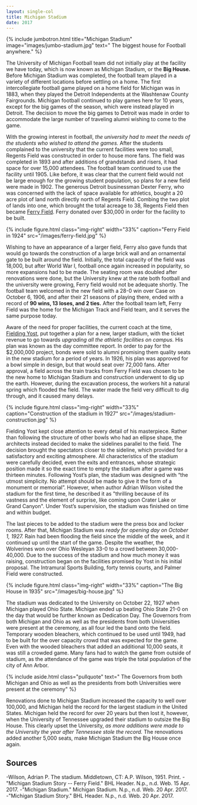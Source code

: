 ```yaml
---
layout: single-col
title: Michigan Stadium
date: 2017
---
```


{% include jumbotron.html
title="Michigan Stadium"
image="images/jumbo-stadium.jpg"
text=" The biggest house for Football anywhere."
%}


The University of Michigan Football team did not initially play at the facility we have today, which is now known as Michigan Stadium, or the **Big House.** Before Michigan Stadium was completed, the football team played in a variety of different locations before settling on a home. The first intercollegiate football game played on a home field for Michigan was in 1883, when they played the Detroit Independents at the Washtenaw County Fairgrounds. Michigan football continued to play games here for 10 years, except for the big games of the season, which were instead played in Detroit. The decision to move the big games to Detroit was made in order to accommodate the large number of traveling alumni wishing to come to the game.

With the growing interest in football, *the university had to meet the needs of the students who wished to attend the games.* After the students complained to the university that the current facilities were too small, Regents Field was constructed in order to house more fans. The field was completed in 1893 and after additions of grandstands and risers, it had space for over 15,000 attendees. The football team continued to use the facility until 1905. Like before, it was clear that the current field would not be large enough for the growing student population, so plans for a new field were made in 1902. The generous Detroit businessman Dexter Ferry, who was concerned with the lack of space available for athletics, bought a 20 acre plot of land north directly north of Regents Field. Combing the two plot of lands into one, which brought the total acreage to 38, Regents Field then became [Ferry Field](blurbs/ferry-field). Ferry donated over $30,000 in order for the facility to be built.

{% include figure.html class="img-right" width="33%" caption="Ferry Field in 1924" src="/images/ferry-field.jpg" %}

Wishing to have an appearance of a larger field, Ferry also gave funds that would go towards the construction of a large brick wall and an ornamental gate to be built around the field. Initially, the total capacity of the field was 18,000, but after World War I, football once again increased in popularity, so more expansions had to be made. The seating room was doubled after renovations were done, but the University knew at the rate both football and the university were growing, Ferry field would not be adequate shortly. The football team welcomed in the new field with a 28-0 win over Case on October 6, 1906, and after their 21 seasons of playing there, ended with a record of **90 wins, 13 loses, and 2 ties.** After the football team left, Ferry Field was the home for the Michigan Track and Field team, and it serves the same purpose today.

Aware of the need for proper facilities, the current coach at the time, [Fielding Yost](blurbs/yost-arena), put together a plan for a new, larger stadium, with the ticket revenue to go towards *upgrading all the athletic facilities on campus.* His plan was known as the day committee report. In order to pay for the $2,000,000 project, bonds were sold to alumni promising them quality seats in the new stadium for a period of years. In 1926, his plan was approved for a bowl simple in design, but that would seat over 72,000 fans. After approval, a field across the train tracks from Ferry Field was chosen to be the new home to Michigan Stadium and construction underwent to dig up the earth. However, during the excavation process, the workers hit a natural spring which flooded the field. The water made the field very difficult to dig through, and it caused many delays.

{% include figure.html class="img-right" width="33%" caption="Construction of the stadium in 1927" src="/images/stadium-construction.jpg" %}

Fielding Yost kept close attention to every detail of his masterpiece. Rather than following the structure of other bowls who had an ellipse shape, the architects instead decided to make the sidelines parallel to the field. The decision brought the spectators closer to the sideline, which provided for a satisfactory and exciting atmosphere. All characteristics of the stadium were carefully decided, even the exits and entrances, whose strategic position made it so the exact time to empty the stadium after a game was thirteen minutes. Following Yost’s plan, the stadium was designed with “the utmost simplicity. No attempt should be made to give it the form of a monument or memorial”. However, when author Adrian Wilson visited the stadium for the first time, he described it as "thrilling because of its vastness and the element of surprise, like coming upon Crater Lake or Grand Canyon". Under Yost’s supervision, the stadium was finished on time and within budget.

The last pieces to be added to the stadium were the press box and locker rooms. After that, Michigan Stadium was *ready for opening day on October 1, 1927.* Rain had been flooding the field since the middle of the week, and it continued up until the start of the game. Despite the weather, the Wolverines won over Ohio Wesleyan 33-0 to a crowd between 30,000-40,000. Due to the success of the stadium and how much money it was raising, construction began on the facilities promised by Yost in his initial proposal. The Intramural Sports Building, forty tennis courts, and Palmer Field were constructed.

{% include figure.html class="img-right" width="33%" caption="The Big House in 1935" src="/images/big-house.jpg" %}

The stadium was dedicated to the University on October 22, 1927 when Michigan played Ohio State. Michigan ended up beating Ohio State 21-0 on the day that would be further known as Dedication Day. The Governors from both Michigan and Ohio as well as the presidents from both Universities were present at the ceremony, as all four led the band onto the field. Temporary wooden bleachers, which continued to be used until 1949, had to be built for the over capacity crowd that was expected for the game. Even with the wooded bleachers that added an additional 10,000 seats, it was still a crowded game. Many fans had to watch the game from outside of stadium, as the attendance of the game was triple the total population of the city of Ann Arbor.

{% include aside.html class="pullquote" text=" The Governors from both Michigan and Ohio as well as the presidents from both Universities were present at the ceremony" %}

Renovations done to Michigan Stadium increased the capacity to well over 100,000, and Michigan held the record for the largest stadium in the United States. Michigan held the record for over 20 years but then lost it, however, when the University of Tennessee upgraded their stadium to outsize the Big House. This clearly upset the University, *as more additions were made to the University the year after Tennessee stole the record.* The renovations added another 5,000 seats, make Michigan Stadium the Big House once again.

## Sources

-Wilson, Adrian P. The stadium. Middletown, CT: A.P. Wilson, 1951. Print.
-"Michigan Stadium Story -- Ferry Field." BHL Header. N.p., n.d. Web. 15 Apr. 2017.
-"Michigan Stadium." Michigan Stadium. N.p., n.d. Web. 20 Apr. 2017.
-"Michigan Stadium Story." BHL Header. N.p., n.d. Web. 20 Apr. 2017.
